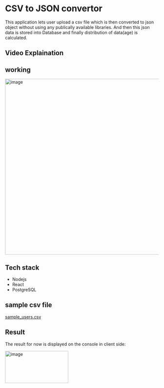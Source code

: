 # CSV to JSON convertor 
This application lets user upload a csv file which is then converted to json object without using any publically available libraries. And then this json data is stored into Database and finally distribution of data(age) is calculated.

## Video Explaination

## working
<img width="1646" height="575" alt="image" src="https://github.com/user-attachments/assets/437e3f71-ef3b-41a1-a42a-27cba4e16b0f" />

## Tech stack
- Nodejs
- React
- PostgreSQL

## sample csv file
[sample_users.csv](https://github.com/user-attachments/files/23141451/sample_users.csv)

## Result
The result for now is displayed on the console in client side:

<img width="207" height="105" alt="image" src="https://github.com/user-attachments/assets/7a342b93-014f-4a97-80ef-2d170fac0b33" />



